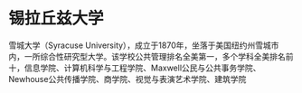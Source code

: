 # 锡拉丘兹大学

雪城大学（Syracuse University），成立于1870年，坐落于美国纽约州雪城市内，一所综合性研究型大学。该学校公共管理排名全美第一，多个学科全美排名前十，信息学院、计算机科学与工程学院、Maxwell公民与公共事务学院、Newhouse公共传播学院、商学院、视觉与表演艺术学院、建筑学院